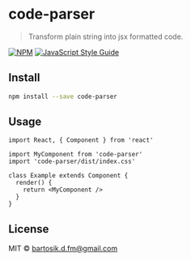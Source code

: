 # code-parser

> Transform plain string into jsx formatted code.

[![NPM](https://img.shields.io/npm/v/code-parser.svg)](https://www.npmjs.com/package/code-parser) [![JavaScript Style Guide](https://img.shields.io/badge/code_style-standard-brightgreen.svg)](https://standardjs.com)

## Install

```bash
npm install --save code-parser
```

## Usage

```tsx
import React, { Component } from 'react'

import MyComponent from 'code-parser'
import 'code-parser/dist/index.css'

class Example extends Component {
  render() {
    return <MyComponent />
  }
}
```

## License

MIT © [bartosik.d.fm@gmail.com](https://github.com/bartosik.d.fm@gmail.com)
